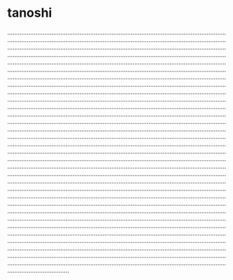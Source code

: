 # tanoshi
...................................................................................................................................................................................................................................................................................................................................................................................................................................................................................................................................................................................................................................................................................................................................................................................................................................................................................................................................................................................................................................................................................................................................................................................................................................................................................................................................................................................................................................................................................................................................................................................................................................................................................................................................................................................................................................................................................................................................................................................................................................................................................................................................................................................................................................................................................................................................................................................................................................................................................................................................................................................................................................................................................................................................................................................................................................................................................................................................................................................................................................................................................................................................................................................................................................................................................................................................................................................................................................................................................................................................................................................................................................................................................................................................................................................................................................................................................................................................................................................................................................................................................................................................................................